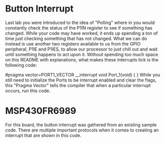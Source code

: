 # Button Interrupt
Last lab you were introduced to the idea of "Polling" where in you would constantly check the status of the P1IN register to see if something has changed. While your code may have worked, it ends up spending a ton of time just checking something that has not changed. What we can do instead is use another two registers available to us from the GPIO peripheral, P1IE and P1IES, to allow our processor to just chill out and wait until something happens to act upon it. Without spending too much space on this README with explanations, what makes these interrupts tick is the following code:

#pragma vector=PORT1_VECTOR
__interrupt void Port_1(void)
{
}
While you still need to initialize the Ports to be interrupt enabled and clear the flags, this "Pragma Vector" tells the compiler that when a particular interrupt occurs, run this code.

# MSP430FR6989
For this board, the button interrupt was gathered from an existing sample code. There are multiple important protocols when it comes to 
creating an interrupt that are shown in this code. 
